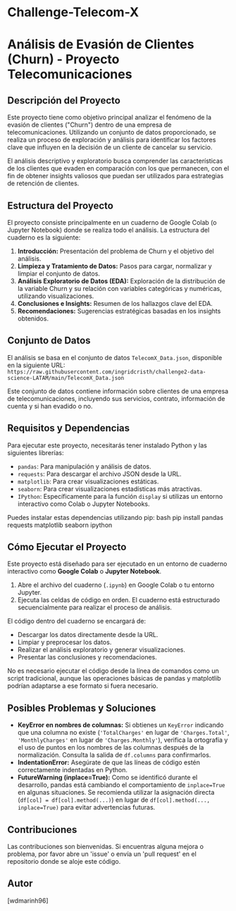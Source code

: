 # Challenge-Telecom-X
# Análisis de Evasión de Clientes (Churn) - Proyecto Telecomunicaciones

## Descripción del Proyecto

Este proyecto tiene como objetivo principal analizar el fenómeno de la evasión de clientes ("Churn") dentro de una empresa de telecomunicaciones. Utilizando un conjunto de datos proporcionado, se realiza un proceso de exploración y análisis para identificar los factores clave que influyen en la decisión de un cliente de cancelar su servicio.

El análisis descriptivo y exploratorio busca comprender las características de los clientes que evaden en comparación con los que permanecen, con el fin de obtener insights valiosos que puedan ser utilizados para estrategias de retención de clientes.

## Estructura del Proyecto

El proyecto consiste principalmente en un cuaderno de Google Colab (o Jupyter Notebook) donde se realiza todo el análisis. La estructura del cuaderno es la siguiente:

1.  **Introducción:** Presentación del problema de Churn y el objetivo del análisis.
2.  **Limpieza y Tratamiento de Datos:** Pasos para cargar, normalizar y limpiar el conjunto de datos.
3.  **Análisis Exploratorio de Datos (EDA):** Exploración de la distribución de la variable Churn y su relación con variables categóricas y numéricas, utilizando visualizaciones.
4.  **Conclusiones e Insights:** Resumen de los hallazgos clave del EDA.
5.  **Recomendaciones:** Sugerencias estratégicas basadas en los insights obtenidos.

## Conjunto de Datos

El análisis se basa en el conjunto de datos `TelecomX_Data.json`, disponible en la siguiente URL:
`https://raw.githubusercontent.com/ingridcristh/challenge2-data-science-LATAM/main/TelecomX_Data.json`

Este conjunto de datos contiene información sobre clientes de una empresa de telecomunicaciones, incluyendo sus servicios, contrato, información de cuenta y si han evadido o no.

## Requisitos y Dependencias

Para ejecutar este proyecto, necesitarás tener instalado Python y las siguientes librerías:

*   `pandas`: Para manipulación y análisis de datos.
*   `requests`: Para descargar el archivo JSON desde la URL.
*   `matplotlib`: Para crear visualizaciones estáticas.
*   `seaborn`: Para crear visualizaciones estadísticas más atractivas.
*   `IPython`: Específicamente para la función `display` si utilizas un entorno interactivo como Colab o Jupyter Notebooks.

Puedes instalar estas dependencias utilizando pip: bash pip install pandas requests matplotlib seaborn ipython
## Cómo Ejecutar el Proyecto

Este proyecto está diseñado para ser ejecutado en un entorno de cuaderno interactivo como **Google Colab** o **Jupyter Notebook**.

1.  Abre el archivo del cuaderno (`.ipynb`) en Google Colab o tu entorno Jupyter.
2.  Ejecuta las celdas de código en orden. El cuaderno está estructurado secuencialmente para realizar el proceso de análisis.

El código dentro del cuaderno se encargará de:

*   Descargar los datos directamente desde la URL.
*   Limpiar y preprocesar los datos.
*   Realizar el análisis exploratorio y generar visualizaciones.
*   Presentar las conclusiones y recomendaciones.

No es necesario ejecutar el código desde la línea de comandos como un script tradicional, aunque las operaciones básicas de pandas y matplotlib podrían adaptarse a ese formato si fuera necesario.

## Posibles Problemas y Soluciones

*   **KeyError en nombres de columnas:** Si obtienes un `KeyError` indicando que una columna no existe (`'TotalCharges'` en lugar de `'Charges.Total'`, `'MonthlyCharges'` en lugar de `'Charges.Monthly'`), verifica la ortografía y el uso de puntos en los nombres de las columnas después de la normalización. Consulta la salida de `df.columns` para confirmarlos.
*   **IndentationError:** Asegúrate de que las líneas de código estén correctamente indentadas en Python.
*   **FutureWarning (inplace=True):** Como se identificó durante el desarrollo, pandas está cambiando el comportamiento de `inplace=True` en algunas situaciones. Se recomienda utilizar la asignación directa (`df[col] = df[col].method(...)`) en lugar de `df[col].method(..., inplace=True)` para evitar advertencias futuras.

## Contribuciones

Las contribuciones son bienvenidas. Si encuentras alguna mejora o problema, por favor abre un 'issue' o envía un 'pull request' en el repositorio donde se aloje este código.

## Autor

[wdmarinh96]

